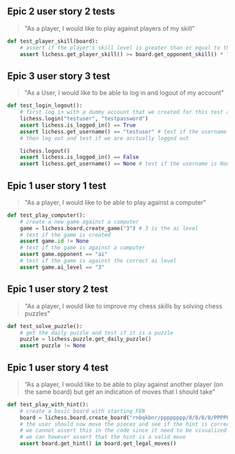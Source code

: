 
## Epic 2 user story 2 tests
> "As a player, I would like to play against players of my skill"
```Python
def test_player_skill(board):
    # assert if the player's skill level is greater than or equal to the opponent's skill level times 1.5
    assert lichess.get_player_skill() >= board.get_opponent_skill() * 1.5
```


## Epic 3 user story 3 test
> "As a User, I would like to be able to log in and logout of my account"
```Python
def test_login_logout():
    # first log in with a dummy account that we created for this test and test if we are acctually logged in
    lichess.login("testuser", "testpassword")
    assert lichess.is_logged_in() == True
    assert lichess.get_username() == "testuser" # test if the username is correct
    # then log out and test if we are acctually logged out

    lichess.logout()
    assert lichess.is_logged_in() == False
    assert lichess.get_username() == None # test if the username is None after logging out
```
    
## Epic 1 user story 1 test
> "As a player, I would like to be able to play against a computer"
```Python
def test_play_computer():
    # create a new game against a computer
    game = lichess.board.create_game("3") # 3 is the ai level
    # test if the game is created
    assert game.id != None
    # test if the game is against a computer
    assert game.opponent == "ai"
    # test if the game is against the correct ai level
    assert game.ai_level == "3"
```

## Epic 1 user story 2 test
> "As a player, I would like to improve my chess skills by solving chess puzzles"
```Python
def test_solve_puzzle():
    # get the daily puzzle and test if it is a puzzle
    puzzle = lichess.puzzle.get_daily_puzzle()
    assert puzzle != None
```

## Epic 1 user story 4 test
> “As a player, I would like to be able to play against another player (on the same board) but get an indication of moves that I should take”
```Python
def test_play_with_hint():
    # create a basic board with starting FEN
    board = lichess.board.create_board("rnbqkbnr/pppppppp/8/8/8/8/PPPPPPPP/RNBQKBNR w KQkq - 0 1")
    # the user should now move the pieces and see if the hint is correct
    # we cannot assert this in the code since it need to be visualized by the user
    # we can however assert that the hint is a valid move
    assert board.get_hint() in board.get_legal_moves()
```